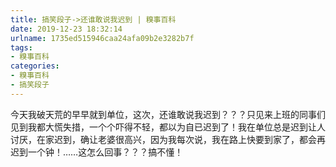 ```yaml
---
title: 搞笑段子->还谁敢说我迟到 | 糗事百科
date: 2019-12-23 18:32:14
urlname: 1735ed515946caa24afa09b2e3282b7f
tags: 
- 糗事百科
categories:
- 糗事百科
- 搞笑段子
---
```

今天我破天荒的早早就到单位，这次，还谁敢说我迟到？？？只见来上班的同事们见到我都大慌失措，一个个吓得不轻，都以为自已迟到了！我在单位总是迟到让人讨厌，在家迟到，确让老婆很高兴，因为我每次说，我在路上快要到家了，都会再迟到一个钟！……这怎么回事？？？搞不懂！


